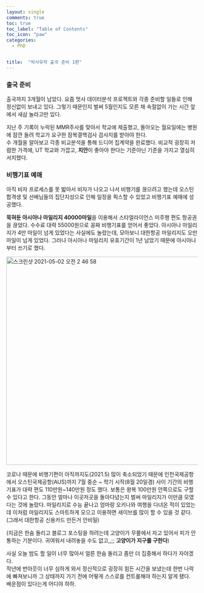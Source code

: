 ```yaml
---
layout: single
comments: true
toc: true
toc_label: "Table of Contents"
toc_icon: "paw"
categories:
  - PhD


title:  "박사유학 출국 준비 1편"
---
```


### 출국 준비  

출국까지 3개월이 남았다. 요즘 멋사 데이터분석 프로젝트와 각종 준비할 일들로 인해 정신없이 보내고 있다. 그렇기 때문인지 벌써 5월인지도 모른 채 속절없이 가는 시간 앞에서 새삼 놀라고만 있다.  

지난 주 기록이 누락된 MMR주사를 맞아서 학교에 제출했고, 돌아오는 월요일에는 병원에 잠깐 들려 학교가 요구한 잠복결핵검사 검사지를 받아야 한다.   
수 개월을 알아보고 각종 비교분석을 통해 드디어 집계약을 완료했다. 비교적 굉장히 저렴한 가격에, UT 학교와 가깝고, **치안**이 좋아야 한다는 기준아닌 기준을 가지고 열심히 서치했다.   


### 비행기표 예매   

아직 비자 프로세스를 못 밟아서 비자가 나오고 나서 비행기를 끊으려고 했는데 오스틴 합격생 및 선배님들의 집단지성으로 인해 일정을 픽스할 수 있었고 비행기표 예매에 성공했다.   

**묵혀둔 아시아나 마일리지 40000마일**을 이용해서 스타얼라이언스 미주행 편도 항공권을 끊었다. 수수료 대략 55000원으로 꽁짜 비행기표를 얻어서 좋았다. 아시아나 마일리지가 4만 마일이 넘게 있었다는 사실에도 놀랐는데, 모아보니 대한항공 마일리지도 오만마일이 넘게 있었다. 그러나 아시아나 마일리지 유효기간이 1년 남았기 때문에 아시아나부터 쓰기로 했다.   

<img width="547" alt="스크린샷 2021-05-02 오전 2 46 58" src="https://user-images.githubusercontent.com/81342538/116790709-c2ae2e00-aaf0-11eb-9f09-5fee22fc785b.png">   

코로나 때문에 비행기편이 아직까지도(2021.5) 많이 축소되었기 때문에 인천국제공항에서 오스틴국제공항(AUS)까지 7월 중순 ~ 학기 시작(8월 20일경) 사이 기간의 비행기표가 대략 편도 110만원~140만원 정도 했다. 
보통은 왕복 100만원 안쪽으로도 구할 수 있다고 한다.
그동안 얼마나 이곳저곳을 돌아다녔는지 벌써 마일리지가 이만큼 모였다는 것에 놀랐다. 마일리지로 수능 끝나고 엄마랑 오키나와 여행을 다녀온 적이 있었는데 이처럼 마일리지도 스마트하게 모으고 이용하면 세이브를 많이 할 수 있을 것 같다.   
(그래서 대한항공 신용카드 만든거 안비밀)

(지금은 한숨 돌리고 블로그 포스팅을 하려는데 고양이가 무릎에서 자고 있어서 피가 안통하는 기분이다. 귀여워서 내려놓을 수도 없고,,;; **고양이가 지구를 구한다**)   

사실 오늘 밤도 할 일이 너무 많아서 얼른 한숨 돌리고 좀만 더 집중해서 하다가 자야겠다.   
작년에 번아웃이 너무 심하게 와서 정신적으로 굉장히 힘든 시간을 보냈는데 한번 나락에 빠져보니까 그 상태까지 가기 전에 어떻게 스스로를 컨트롤해야 하는지 알게 됐다.   
배운점이 있다는게 어디야 하하.   
